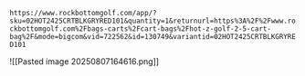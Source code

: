 `https://www.rockbottomgolf.com/app/?sku=02HOT2425CRTBLKGRYRED101&quantity=1&returnurl=https%3A%2F%2Fwww.rockbottomgolf.com%2Fbags-carts%2Fcart-bags%2Fhot-z-golf-2-5-cart-bag%2F&mode=bigcom&vid=722562&id=130749&variantid=02HOT2425CRTBLKGRYRED101`

![[Pasted image 20250807164616.png]]